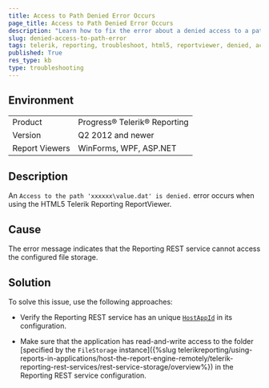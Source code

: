 ```yaml
---
title: Access to Path Denied Error Occurs
page_title: Access to Path Denied Error Occurs
description: "Learn how to fix the error about a denied access to a path occurs when working with the Telerik Reporting HTML5 ReportViewer."
slug: denied-access-to-path-error
tags: telerik, reporting, troubleshoot, html5, reportviewer, denied, access, to, path, error, occurs
published: True
res_type: kb
type: troubleshooting
---
```


## Environment

<table>
	<tbody>
		<tr>
			<td>Product</td>
			<td>Progress® Telerik® Reporting</td>
		</tr>
		<tr>
			<td>Version</td>
			<td>Q2 2012 and newer</td>
		</tr>
	        <tr>
			<td>Report Viewers</td>
			<td>WinForms, WPF, ASP.NET</td>
		</tr>
	</tbody>
</table>

## Description

An `Access to the path 'xxxxxx\value.dat' is denied.` error occurs when using the HTML5 Telerik Reporting ReportViewer.

## Cause

The error message indicates that the Reporting REST service cannot access the configured file storage.

## Solution  

To solve this issue, use the following approaches:

* Verify the Reporting REST service has an unique [`HostAppId`](/reporting/api/Telerik.Reporting.Services.ReportServiceConfiguration#Telerik_Reporting_Services_ReportServiceConfiguration_HostAppId) in its configuration.

* Make sure that the application has read-and-write access to the folder [specified by the `FileStorage` instance]({%slug telerikreporting/using-reports-in-applications/host-the-report-engine-remotely/telerik-reporting-rest-services/rest-service-storage/overview%}) in the Reporting REST service configuration.         
